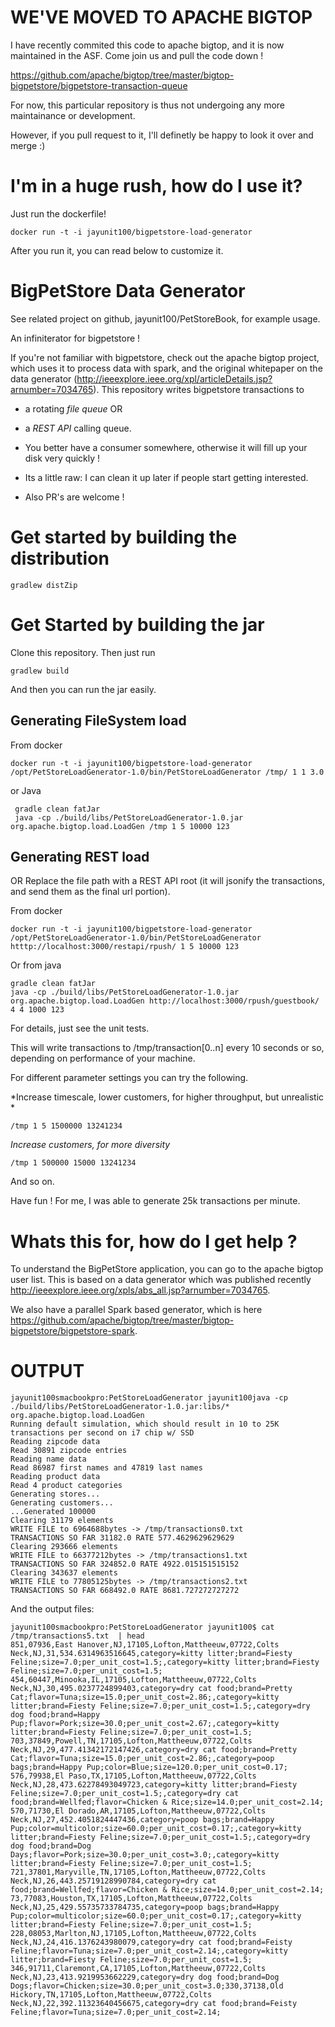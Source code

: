 # WE'VE MOVED TO APACHE BIGTOP

I have recently commited this code to apache bigtop, and it is now maintained in the ASF.  Come join us and pull the code down !

https://github.com/apache/bigtop/tree/master/bigtop-bigpetstore/bigpetstore-transaction-queue

For now, this particular repository is thus not undergoing any more maintainance or development.  

However, if you pull request to it, I'll definetly be happy to look it over and merge :)

# I'm in a huge rush, how do I use it? #

Just run the dockerfile! 

```
docker run -t -i jayunit100/bigpetstore-load-generator
```

After you run it, you can read below to customize it.  

# BigPetStore Data Generator #

See related project on github, jayunit100/PetStoreBook, for example usage.

An infiniterator for bigpetstore !

If you're not familiar with bigpetstore, check out the apache bigtop project, which uses it to process data with spark, and the original whitepaper on the data generator (http://ieeexplore.ieee.org/xpl/articleDetails.jsp?arnumber=7034765). This repository writes bigpetstore transactions to 

- a rotating *file queue* OR
- a *REST API* calling queue.

- You better have a consumer somewhere, otherwise it will fill up your disk very quickly !

- Its a little raw: I can clean it up later if people start getting interested.

- Also PR's are welcome !

# Get started by building the distribution #

```
gradlew distZip
```

# Get Started by building the jar #
Clone this repository.  Then just run

```
gradlew build
```

And then you can run the jar easily.

## Generating FileSystem load ##

From docker

```
docker run -t -i jayunit100/bigpetstore-load-generator /opt/PetStoreLoadGenerator-1.0/bin/PetStoreLoadGenerator /tmp/ 1 1 3.0
```
or Java
```
 gradle clean fatJar
 java -cp ./build/libs/PetStoreLoadGenerator-1.0.jar org.apache.bigtop.load.LoadGen /tmp 1 5 10000 123
```

## Generating REST load ## 
OR Replace the file path with a REST API root (it will jsonify the transactions, and send them as the final url portion).

From docker

```
docker run -t -i jayunit100/bigpetstore-load-generator /opt/PetStoreLoadGenerator-1.0/bin/PetStoreLoadGenerator htttp://localhost:3000/restapi/rpush/ 1 5 10000 123
```
Or from java
```
gradle clean fatJar
java -cp ./build/libs/PetStoreLoadGenerator-1.0.jar org.apache.bigtop.load.LoadGen http://localhost:3000/rpush/guestbook/ 4 4 1000 123

```

For details, just see the unit tests.

This will write transactions to /tmp/transaction[0..n] every 10 seconds or so, depending on performance of your machine.

For different parameter settings you can try the following.

*Increase timescale, lower customers, for higher throughput, but unrealistic *

```
/tmp 1 5 1500000 13241234
```

*Increase customers, for more diversity*

```
/tmp 1 500000 15000 13241234
```

And so on.

Have fun ! For me, I was able to generate 25k transactions per minute.

# Whats this for, how do I get help ? #

To understand the BigPetStore application, you can go to the apache bigtop user list.  This is based on a data generator
which was published recently http://ieeexplore.ieee.org/xpls/abs_all.jsp?arnumber=7034765.

We also have a parallel Spark based generator,
which is here https://github.com/apache/bigtop/tree/master/bigtop-bigpetstore/bigpetstore-spark.

# OUTPUT #

```
jayunit100smacbookpro:PetStoreLoadGenerator jayunit100java -cp ./build/libs/PetStoreLoadGenerator-1.0.jar:libs/* org.apache.bigtop.load.LoadGen
Running default simulation, which should result in 10 to 25K transactions per second on i7 chip w/ SSD
Reading zipcode data
Read 30891 zipcode entries
Reading name data
Read 86987 first names and 47819 last names
Reading product data
Read 4 product categories
Generating stores...
Generating customers...
...Generated 100000
Clearing 31179 elements
WRITE FILE to 6964688bytes -> /tmp/transactions0.txt
TRANSACTIONS SO FAR 31182.0 RATE 577.4629629629629
Clearing 293666 elements
WRITE FILE to 66377212bytes -> /tmp/transactions1.txt
TRANSACTIONS SO FAR 324852.0 RATE 4922.015151515152
Clearing 343637 elements
WRITE FILE to 77805125bytes -> /tmp/transactions2.txt
TRANSACTIONS SO FAR 668492.0 RATE 8681.727272727272
```

And the output files:

```
jayunit100smacbookpro:PetStoreLoadGenerator jayunit100$ cat /tmp/transactions5.txt  | head
851,07936,East Hanover,NJ,17105,Lofton,Mattheeuw,07722,Colts Neck,NJ,31,534.6314963516645,category=kitty litter;brand=Fiesty Feline;size=7.0;per_unit_cost=1.5;,category=kitty litter;brand=Fiesty Feline;size=7.0;per_unit_cost=1.5;
454,60447,Minooka,IL,17105,Lofton,Mattheeuw,07722,Colts Neck,NJ,30,495.0237724899403,category=dry cat food;brand=Pretty Cat;flavor=Tuna;size=15.0;per_unit_cost=2.86;,category=kitty litter;brand=Fiesty Feline;size=7.0;per_unit_cost=1.5;,category=dry dog food;brand=Happy Pup;flavor=Pork;size=30.0;per_unit_cost=2.67;,category=kitty litter;brand=Fiesty Feline;size=7.0;per_unit_cost=1.5;
703,37849,Powell,TN,17105,Lofton,Mattheeuw,07722,Colts Neck,NJ,29,477.41342172147426,category=dry cat food;brand=Pretty Cat;flavor=Tuna;size=15.0;per_unit_cost=2.86;,category=poop bags;brand=Happy Pup;color=Blue;size=120.0;per_unit_cost=0.17;
576,79938,El Paso,TX,17105,Lofton,Mattheeuw,07722,Colts Neck,NJ,28,473.62278493049723,category=kitty litter;brand=Fiesty Feline;size=7.0;per_unit_cost=1.5;,category=dry cat food;brand=Wellfed;flavor=Chicken & Rice;size=14.0;per_unit_cost=2.14;
570,71730,El Dorado,AR,17105,Lofton,Mattheeuw,07722,Colts Neck,NJ,27,452.4051824447436,category=poop bags;brand=Happy Pup;color=multicolor;size=60.0;per_unit_cost=0.17;,category=kitty litter;brand=Fiesty Feline;size=7.0;per_unit_cost=1.5;,category=dry dog food;brand=Dog Days;flavor=Pork;size=30.0;per_unit_cost=3.0;,category=kitty litter;brand=Fiesty Feline;size=7.0;per_unit_cost=1.5;
721,37801,Maryville,TN,17105,Lofton,Mattheeuw,07722,Colts Neck,NJ,26,443.25719128990784,category=dry cat food;brand=Wellfed;flavor=Chicken & Rice;size=14.0;per_unit_cost=2.14;
73,77083,Houston,TX,17105,Lofton,Mattheeuw,07722,Colts Neck,NJ,25,429.55735733784735,category=poop bags;brand=Happy Pup;color=multicolor;size=60.0;per_unit_cost=0.17;,category=kitty litter;brand=Fiesty Feline;size=7.0;per_unit_cost=1.5;
228,08053,Marlton,NJ,17105,Lofton,Mattheeuw,07722,Colts Neck,NJ,24,416.1376243980079,category=dry cat food;brand=Feisty Feline;flavor=Tuna;size=7.0;per_unit_cost=2.14;,category=kitty litter;brand=Fiesty Feline;size=7.0;per_unit_cost=1.5;
346,91711,Claremont,CA,17105,Lofton,Mattheeuw,07722,Colts Neck,NJ,23,413.9219953662229,category=dry dog food;brand=Dog Dogs;flavor=Chicken;size=30.0;per_unit_cost=3.0;330,37138,Old Hickory,TN,17105,Lofton,Mattheeuw,07722,Colts Neck,NJ,22,392.11323640456675,category=dry cat food;brand=Feisty Feline;flavor=Tuna;size=7.0;per_unit_cost=2.14;

```
